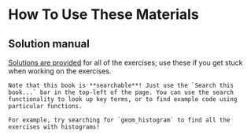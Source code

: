 # How To Use These Materials

## Solution manual

[Solutions are provided](exercise-solutions) for all of the exercises; use these if you get stuck when working on the exercises.

```{admonition} Solutions are **searchable**
Note that this book is **searchable**! Just use the `Search this book...` bar in the top-left of the page. You can use the search functionality to look up key terms, or to find example code using particular functions.

For example, try searching for `geom_histogram` to find all the exercises with histograms!
```
